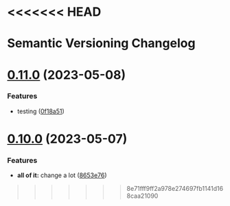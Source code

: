 <<<<<<< HEAD
=======
# Semantic Versioning Changelog

# [0.11.0](https://github.com/aikosiadotcom/automaton-boilerplate/compare/v0.10.0...v0.11.0) (2023-05-08)


### Features

* testing ([0f18a51](https://github.com/aikosiadotcom/automaton-boilerplate/commit/0f18a511f9b5348c5b51ef87998cd558062ee533))

# [0.10.0](https://github.com/aikosiadotcom/automaton-boilerplate/compare/v0.9.0...v0.10.0) (2023-05-07)


### Features

* **all of it:** change a lot ([8653e76](https://github.com/aikosiadotcom/automaton-boilerplate/commit/8653e7634ba0bc4c07767f3b78091c9989e79d91))
>>>>>>> 8e71fff9ff2a978e274697fb1141d168caa21090

